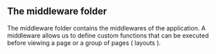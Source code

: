 ## The middleware folder
The middleware folder contains the middlewares of the application. A middleware allows us to define custom functions that can be executed before viewing a page or a group of pages ( layouts ).

